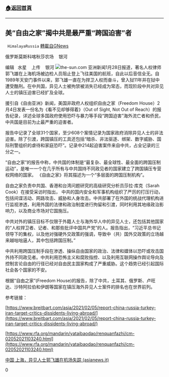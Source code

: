 ###  [:house:返回首頁](https://github.com/ourhimalayas/txt)
---

## 美“自由之家”揭中共是最严重“跨国迫害”者
` HimalayaRussia` [轉載自GNews](https://gnews.org/zh-hans/885688/)

俄罗斯莫斯科喀秋莎农场    银河

编辑   水星    上传    银河
![]()![](https://cdn.discordapp.com/attachments/799010586356351066/807769387947524156/c.JPG)the-sun.com
亚洲新闻1月28日报道，著名人权律师郭飞雄在上海机场被边检人员阻止登上飞往美国的航班，自此以后音信全无。自1989年天安门事件以来，郭飞雄一直在为捍卫人权而奋斗，曾入狱11年并在狱中遭受酷刑。在中共国，异见人士被拘禁被消失已经成为常态，而现阶段中共对异见人士的镇压迫害已经扩及全球。

援引自《自由亚洲》新闻，美国非政府人权组织自由之家（Freedom House）2月4日发表一份名为《看不见却够得着》（Out of Sight, Not Out of Reach）的报告纪录，详述全球多国政府使用恐吓与暴力等手段“跨国迫害”海外流亡者和侨民，中共国是目前为止最严重的迫害者。

报告中记录了全球31个国家，至少608个案情记录为国家政府消除异见人士的非法迫害。除了引渡，跨国镇压的工具还包括“暗杀、非法驱逐、绑架、数字威胁、国际刑警组织的虐待和家庭恐吓”。记录中214起迫害案件来自中共，占全记录的三分之一。

“自由之家”的报告中称，中共国的体制是“最复杂、最全球性、最全面的跨国压制运动”，是唯一一个在几乎所有与中共国持不同政见者的国家建立了跨国镇压专营权网络的国家。 《自由之家》将其描述为一个“多层面的跨国压制机构”。

自由之家负责中共国、香港和台湾问题研究的高级研究分析员莎拉·库克（Sarah Cook）在接受采访时指出， 中共的国内安全和军事机构组织了严厉的打压行动，包括间谍活动、网路攻击、威胁和人身攻击。中共部署了在外国的统战代理机构进行监视渗透，利用外国的法律和政治制度进行拘留和引渡，同时利用其地缘政治影响力，以及商业市场对它国施压。

中共对外的镇压目标不仅限于外籍人士与海外华人中的异见人士，还包括其他国家的“人权捍卫者、记者、和那些批评中国共产党”的人。报告指出，“习近平总书记领导下的集权，以及他对强硬外交政策的强调，导致中（共）国外交政策的立场越来越咄咄逼人，其中包括跨国压制。”

中共利用跨国压制手段在渗透、操纵自由国家的政治、法律和媒体以恐吓或攻击国外持不同政见者。中共利用恐怖主义和腐败指控、以及利用互联网操作舆论导向及控制言论自由的行径已经对自由民主国家构成了严重威胁。这个趋势已经引起国际社会各个国家的不安。

根据“自由之家”(Freedom House)的报告，除了中共，土耳其、俄罗斯、卢旺达、沙特阿拉伯和伊朗等国家在镇压海外异见人士案件的排名也在世界前列。

参考链接：

[https://www.breitbart.com/asia/2021/02/05/report-china-russia-turkey-iran-target-critics-dissidents-living-abroad/](https://www.breitbart.com/asia/2021/02/05/report-china-russia-turkey-iran-target-critics-dissidents-living-abroad/)

[https://www.rfa.org/mandarin/yataibaodao/renquanfazhi/cm-02052021103240.html](https://www.rfa.org/mandarin/yataibaodao/renquanfazhi/cm-02052021103240.html)

[中国 上海，异见人士郭飞雄在机场失踪 (asianews.it)](http://www.asianews.it/news-zh/%E4%B8%8A%E6%B5%B7%EF%BC%8C%E5%BC%82%E8%A7%81%E4%BA%BA%E5%A3%AB%E9%83%AD%E9%A3%9E%E9%9B%84%E5%9C%A8%E6%9C%BA%E5%9C%BA%E5%A4%B1%E8%B8%AA-52250.html)

0
